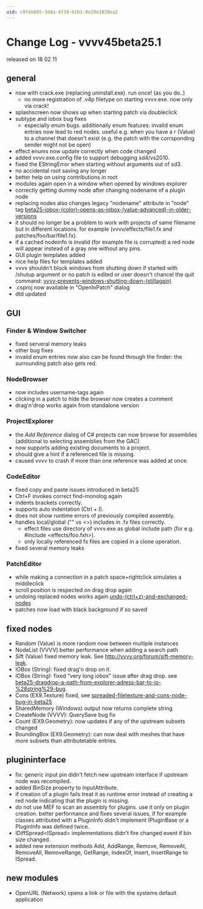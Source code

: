```yaml
---
uid: c9fde805-3d4a-4f39-b1b1-0e28e1830ea2
---
```


# Change Log - vvvv45beta25.1
released on 18 02 11  
## general
* now with crack.exe (replacing uninstall.exe). run once! (as you do..)  
  * no more registration of .v4p filetype on starting vvvv.exe. now only via crack!  
* splashscreen now shows up when starting patch via doubleclick  
* subtype and iobox bug fixes  
  * especially enum bugs. additionally enum features: invalid enum entries now lead to red nodes. useful e.g. when you have a <span class="node">r (Value)</span> to a channel that doesn't exist (e.g. the patch with the corrsponding sender might not be open)  
* effect enums now update correctly when code changed  
* added vvvv.exe.config file to support debugging sd4/vs2010.  
* fixed the EStringError when starting without arguments out of sd3.  
* no accidental root saving any longer  
* better help on using contributions in root  
* modules again open in a window when opened by windows explorer  
* correctly getting dummy node after changing nodename of a plugin node   
* replacing nodes also changes legacy "nodename" attribute in "node" tag <a href="https://discourse.vvvv.org/t/beta25-iobox-(color)-opens-as-iobox-(value-advanced)-in-older-versions" class="extURL forum" target="_blank">beta25-iobox-(color)-opens-as-iobox-(value-advanced)-in-older-versions</a>  
* it should no longer be a problem to work with projects of same filename but in different locations. for example (vvvv/effects/file1.fx and patches/foo/bar/file1.fx).  
* if a cached nodeinfo is invalid (for example file is corrupted) a red node will appear instead of a gray one without any pins.  
* GUI plugin templates added  
* nice help files for templates added  
* vvvv shouldn't block windows from shutting down if started with /shutup argument or no patch is edited or user doesn't chancel the quit command: <a href="https://discourse.vvvv.org/t/vvvv-prevents-windows-shutting-down-(stillagain)" class="extURL forum" target="_blank">vvvv-prevents-windows-shutting-down-(stillagain)</a>  
* .csproj now available in "OpenInPatch" dialog  
* dtd updated  

## GUI
###  Finder & Window Switcher
* fixed serveral memory leaks  
* other bug fixes  
* invalid enum entries now also can be found through the finder: the surrounding patch also gets red.  
###  NodeBrowser
* now includes username-tags again  
* clicking in a patch to hide the browser now creates a comment   
* drag'n'drop works again from standalone version  
###  ProjectExplorer
* the *Add Reference* dialog of C# projects can now browse for assemblies (additional to selecting assemblies from the GAC)  
* now supports adding existing documents to a project.  
* should give a hint if a referenced file is missing.  
* caused vvvv to crash if more than one reference was added at once.  
###  CodeEditor
* fixed copy and paste issues introduced in beta25  
* Ctrl+F invokes correct find-monolog again  
* indents brackets correctly.  
* supports auto indentation (Ctrl + I).  
* does not show runtime errors of previously compiled assembly.  
* handles local/global ("" vs <>) includes in .fx files correctly.  
  * effect files use directory of vvvv.exe as global include path (for e.g. #include <effects/foo.fxh>).  
  * only locally referenced fx files are copied in a clone operation.  
* fixed several memory leaks  
###  PatchEditor
* while making a connection in a patch space+rightclick simulates a middleclick  
* scroll position is respected on drag drop again  
* undoing replaced nodes works again <a href="https://discourse.vvvv.org/t/undo-(ctrl+z)-and-exchanged-nodes" class="extURL forum" target="_blank">undo-(ctrl+z)-and-exchanged-nodes</a>  
* patches now load with black background if so saved  

## fixed nodes
* <span class="node">Random (Value)</span> is more random now between multiple instances  
* <span class="node">NodeList (VVVV)</span> better performance when adding a search path  
* Sift (Value) fixed memory leak. See <a href="http://vvvv.org/forum/sift-memory-leak" class="extURL" target="_blank">http://vvvv.org/forum/sift-memory-leak</a>.  
* <span class="node">IOBox (String)</span>: fixed drag'n drop on it.  
* <span class="node">IOBox (String)</span>: fixed "very long iobox" issue after drag drop. see <a href="https://discourse.vvvv.org/t/beta25-dragdrop-a-path-from-explorer-adress-bar-to-io-%28string%29-bug" class="extURL forum" target="_blank">beta25-dragdrop-a-path-from-explorer-adress-bar-to-io-%28string%29-bug</a>.  
* <span class="node">Cons (EX9.Texture)</span> fixed, see <a href="https://discourse.vvvv.org/t/spreaded-filetexture-and-cons-node-bug-in-beta25" class="extURL forum" target="_blank">spreaded-filetexture-and-cons-node-bug-in-beta25</a>  
* <span class="node">SharedMemory (Windows)</span> output now returns complete string  
* <span class="node">CreateNode (VVVV)</span>: QuerySave bug fix  
* <span class="node">Count (EX9.Geometry)</span>: now updates if any of the upstream subsets changed  
* <span class="node">BoundingBox (EX9.Geometry)</span>: can now deal with meshes that have more subsets than attributetable entries.  

## plugininterface
* fix: generic input pin didn't fetch new upstream interface if upstream node was recompiled.  
* added BinSize property to InputAttribute.  
* if creation of a plugin fails treat it as runtime error instead of creating a red node indicating that the plugin is missing.  
* do not use MEF to scan an assembly for plugins. use it only on plugin creation. better performance and fixes several issues, if for example classes attributed with a PluginInfo didn't implement IPluginBase or a PluginInfo was defined twice.  
* IDiffSpread<ISpread<T>> implementations didn't fire changed event if bin size changed.  
* added new extension methods Add, AddRange, Remove, RemoveAt, RemoveAll, RemoveRange, GetRange, IndexOf, Insert, InsertRange to ISpread<T>.  

##  new modules
* OpenURL (Network) opens a link or file with the systems default application